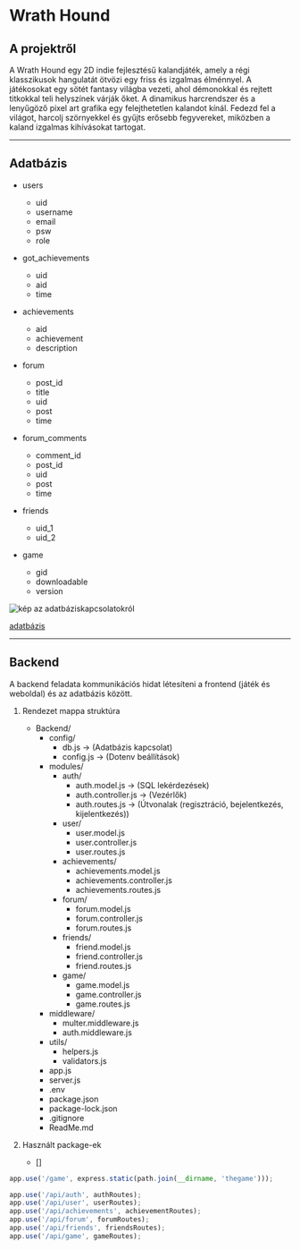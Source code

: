 # Wrath Hound
## A projektről

A Wrath Hound egy 2D indie fejlesztésű kalandjáték, amely a régi klasszikusok hangulatát ötvözi egy friss és izgalmas élménnyel. A játékosokat egy sötét fantasy világba vezeti, ahol démonokkal és rejtett titkokkal teli helyszínek várják őket. A dinamikus harcrendszer és a lenyűgöző pixel art grafika egy felejthetetlen kalandot kínál. Fedezd fel a világot, harcolj szörnyekkel és gyűjts erősebb fegyvereket, miközben a kaland izgalmas kihívásokat tartogat.

---
## Adatbázis
- users
    - uid
	- username
	- email
	- psw
	- role
- got_achievements
	- uid
	- aid
	- time
- achievements
	- aid
	- achievement
	- description

- forum
	- post_id
	- title
	- uid
	- post
	- time

- forum_comments
	- comment_id
	- post_id
	- uid
	- post
	- time

- friends
	- uid_1
	- uid_2

- game
	- gid
	- downloadable
	- version

![kép az adatbáziskapcsolatokról](https://i.snipboard.io/apmj3q.jpg)

[adatbázis](https://drawsql.app/teams/dszc-baross-2/diagrams/wrathhound)

---
## Backend

A backend feladata kommunikációs hidat létesíteni a frontend (játék és weboldal) és az adatbázis között.

1. Rendezet mappa struktúra
    - Backend/
        - config/
            - db.js -> (Adatbázis kapcsolat)
            - config.js -> (Dotenv beállítások)
        - modules/
            - auth/
                - auth.model.js -> (SQL lekérdezések)
                - auth.controller.js -> (Vezérlők)
                - auth.routes.js -> (Útvonalak (regisztráció, bejelentkezés, kijelentkezés))
            - user/
                - user.model.js
                - user.controller.js
                - user.routes.js
            - achievements/
                - achievements.model.js
                - achievements.controller.js
                - achievements.routes.js
            - forum/
                - forum.model.js
                - forum.controller.js
                - forum.routes.js
            - friends/
                - friend.model.js
                - friend.controller.js
                - friend.routes.js
            - game/
                - game.model.js
                - game.controller.js
                - game.routes.js
        - middleware/
            - multer.middleware.js
            - auth.middleware.js
        - utils/
            - helpers.js
            - validators.js
        - app.js
        - server.js
        - .env
        - package.json
        - package-lock.json
        - .gitignore
        - ReadMe.md

2. Használt package-ek
    - []

````javascript
app.use('/game', express.static(path.join(__dirname, 'thegame')));

app.use('/api/auth', authRoutes);
app.use('/api/user', userRoutes);
app.use('/api/achievements', achievementRoutes);
app.use('/api/forum', forumRoutes);
app.use('/api/friends', friendsRoutes);
app.use('/api/game', gameRoutes);
````

